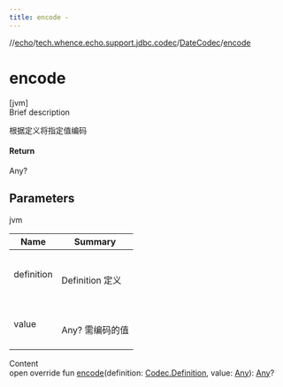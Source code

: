 ```yaml
---
title: encode -
---
```

//[echo](../../index.md)/[tech.whence.echo.support.jdbc.codec](../index.md)/[DateCodec](index.md)/[encode](encode.md)



# encode  
[jvm]  
Brief description  


根据定义将指定值编码



#### Return  


Any?



## Parameters  
  
jvm  
  
|  Name|  Summary| 
|---|---|
| definition| <br><br>Definition 定义<br><br>
| value| <br><br>Any? 需编码的值<br><br>
  
  
Content  
open override fun [encode](encode.md)(definition: [Codec.Definition](../../tech.whence.echo.codec/-codec/-definition/index.md), value: [Any](https://kotlinlang.org/api/latest/jvm/stdlib/kotlin/-any/index.html)): [Any](https://kotlinlang.org/api/latest/jvm/stdlib/kotlin/-any/index.html)?  



